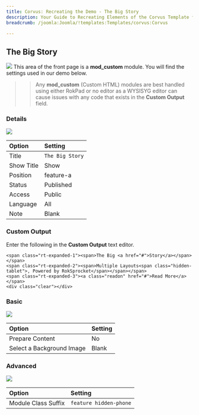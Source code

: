 ```yaml
---
title: Corvus: Recreating the Demo - The Big Story
description: Your Guide to Recreating Elements of the Corvus Template for Joomla
breadcrumb: /joomla:Joomla/!templates:Templates/corvus:Corvus

---
```


The Big Story
-----
![][demo]
This area of the front page is a **mod_custom** module. You will find the settings used in our demo below.

>> Any **mod_custom** (Custom HTML) modules are best handled using either RokPad or no editor as a WYSISYG editor can cause issues with any code that exists in the **Custom Output** field.

### Details
![][demo2]

| Option            | Setting         |  
| :---------------- | :-------------- |  
| Title             | `The Big Story` |  
| Show Title        | Show            |  
| Position          | feature-a       |  
| Status            | Published       |  
| Access            | Public          |  
| Language          | All             |  
| Note              | Blank           |  

### Custom Output
Enter the following in the **Custom Output** text editor.

~~~
<span class="rt-expanded-1"><span>The Big <a href="#">Story</a></span></span>
<span class="rt-expanded-2"><span>Multiple Layouts<span class="hidden-tablet">, Powered by RokSprocket</span></span></span>
<span class="rt-expanded-3"><a class="readon" href="#">Read More</a></span>
<div class="clear"></div>
~~~

### Basic
![][demo3]

| Option                    | Setting |  
| :------------------------ | :------ |  
| Prepare Content           | No      |  
| Select a Background Image | Blank   |

### Advanced
![][demo4]

| Option              | Setting                |  
| :------------------ | :--------------------- |  
| Module Class Suffix | `feature hidden-phone` |

[demo]: assets/demo_3.jpeg
[demo2]: assets/story_1.jpeg
[demo3]: assets/story_2.jpeg
[demo4]: assets/story_3.jpeg